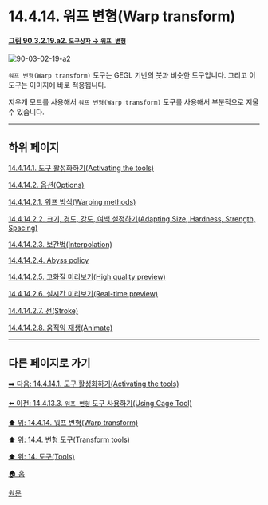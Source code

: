 # 14.4.14. 워프 변형(Warp transform)

<a id="90-03-02-19-a2"></a>

#### [그림 90.3.2.19.a2. `도구상자` → `워프 변형`](./90-03-02-19-warp_transform.md#90-03-02-19-a2)
![90-03-02-19-a2](https://github.com/wonder13662/gimp/assets/15767104/ac4bcc92-9d42-4f01-b72f-b18c6fc9fb57)

`워프 변형(Warp transform)` 도구는 GEGL 기반의 붓과 비슷한 도구입니다. 그리고 이 도구는 이미지에 바로 적용됩니다.

지우개 모드를 사용해서 `워프 변형(Warp transform)` 도구를 사용해서 부분적으로 지울 수 있습니다.

***

## 하위 페이지

[14.4.14.1. 도구 활성화하기(Activating the tools)](./14-04-14-01-activating_the_tool.md)

[14.4.14.2. 옵션(Options)](./14-04-14-02-00-options.md)

[14.4.14.2.1. 워프 방식(Warping methods)](./14-04-14-02-01-warping_methods.md)

[14.4.14.2.2. 크기, 경도, 강도, 여백 설정하기(Adapting Size, Hardness, Strength, Spacing)](./14-04-14-02-02-adapting.md)

[14.4.14.2.3. 보간법(Interpolation)](./14-04-14-02-03-interpolation.md)

[14.4.14.2.4. Abyss policy](./14-04-14-02-04-abyss_policy.md)

[14.4.14.2.5. 고화질 미리보기(High quality preview)](./14-04-14-02-05-high_quality_preview.md)

[14.4.14.2.6. 실시간 미리보기(Real-time preview)](./14-04-14-02-06-real_time_preview.md)

[14.4.14.2.7. 선(Stroke)](./14-04-14-02-07-stroke.md)

[14.4.14.2.8. 움직임 재생(Animate)](./14-04-14-02-08-animate.md)

***

## 다른 페이지로 가기

[➡️ 다음: 14.4.14.1. 도구 활성화하기(Activating the tools)](./14-04-14-01-activating_the_tool.md)

[⬅️ 이전: 14.4.13.3. `워프 변형` 도구 사용하기(Using Cage Tool)](./14-04-13-03-using_cage_tool.md)

[⬆️ 위: 14.4.14. 워프 변형(Warp transform)](./14-04-14-00-warp-transform.md)

[⬆️ 위: 14.4. 변형 도구(Transform tools)](./14-04-00-transform-tools.md)

[⬆️ 위: 14. 도구(Tools)](./14-00-tools.md)

[🏠 홈](./00-home.md)

[원문](https://docs.gimp.org/2.10/ko/gimp-tool-warp.html)